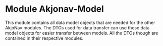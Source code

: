 # Module Akjonav-Model

This module contains all data model objects that are needed for the other AkjoNav modules. The DTOs used for data transfer can use these data model objects for easier transfer between models. All the DTOs though are contained in their respective modules.